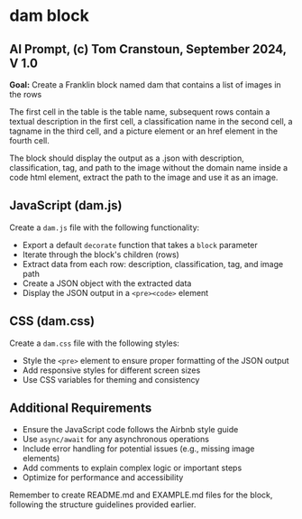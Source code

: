# dam block

## AI Prompt, (c) Tom Cranstoun, September 2024, V 1.0

**Goal:** Create a Franklin block named dam that contains a list of images in the rows

The first cell in the table is the table name, subsequent rows contain a textual description in the first cell, a classification name in the second cell, a tagname in the third cell, and a picture element or an href element in the fourth cell. 

The block should display the output as a .json with description, classification, tag, and path to the image without the domain name inside a code html element, extract the path to the image and use it as an image.

## JavaScript (dam.js)

Create a `dam.js` file with the following functionality:
- Export a default `decorate` function that takes a `block` parameter
- Iterate through the block's children (rows)
- Extract data from each row: description, classification, tag, and image path
- Create a JSON object with the extracted data
- Display the JSON output in a `<pre><code>` element

## CSS (dam.css)

Create a `dam.css` file with the following styles:
- Style the `<pre>` element to ensure proper formatting of the JSON output
- Add responsive styles for different screen sizes
- Use CSS variables for theming and consistency

## Additional Requirements

- Ensure the JavaScript code follows the Airbnb style guide
- Use `async/await` for any asynchronous operations
- Include error handling for potential issues (e.g., missing image elements)
- Add comments to explain complex logic or important steps
- Optimize for performance and accessibility

Remember to create README.md and EXAMPLE.md files for the block, following the structure guidelines provided earlier.

